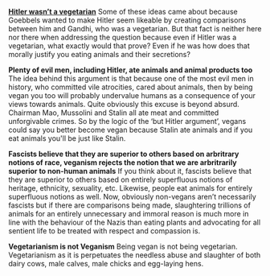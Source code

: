 **<a href="https://www.nytimes.com/1991/09/21/opinion/l-don-t-put-hitler-among-the-vegetarians-800991.html">Hitler wasn’t a vegetarian</a>** Some of these ideas came about because Goebbels wanted to make Hitler seem likeable by creating comparisons between him and Gandhi, who was a vegetarian. But that fact is neither here nor there when addressing the question because even if Hitler was a vegetarian, what exactly would that prove?  Even if he was how does that morally justify you eating animals and their secretions?

**Plenty of evil men, including Hitler, ate animals and animal products too** The idea behind this argument is that because one of the most evil men in history, who committed vile atrocities, cared about animals, then by being vegan you too will probably undervalue humans as a consequence of your views towards animals. Quite obviously this excuse is beyond absurd. Chairman Mao, Mussolini and Stalin all ate meat and committed unforgivable crimes. So by the logic of the ‘but Hitler argument’, vegans could say you better become vegan because Stalin ate animals and if you eat animals you'll be just like Stalin. 

**Fascists believe that they are superior to others based on arbritrary notions of race, veganism rejects the notion that we are arbritrarily superior to non-human animals** If you think about it, fascists believe that they are superior to others based on entirely superfluous notions of heritage, ethnicity, sexuality, etc. Likewise, people eat animals for entirely superfluous notions as well. Now, obviously non-vegans aren’t necessarily fascists but if there are comparisons being made, slaughtering trillions of animals for an entirely unnecessary and immoral reason is much more in line with the behaviour of the Nazis than eating plants and advocating for all sentient life to be treated with respect and compassion is. 

**Vegetarianism is not Veganism** Being vegan is not being vegetarian. Vegetarianism as it is perpetuates the needless abuse and slaughter of both dairy cows, male calves, male chicks and egg-laying hens.
